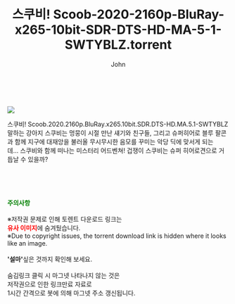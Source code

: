 ﻿---
layout: post
title:  "    스쿠비! Scoob-2020-2160p-BluRay-x265-10bit-SDR-DTS-HD-MA-5-1-SWTYBLZ.torrent"
author: John
categories: [ 애니/만화 ]
tags: [  ]
image: https://torrentrj54.com/uploadfile/full/0289c53f8c41c700c5847f88fc0fdc4327986edb.jpg 
description: "    스쿠비! Scoob-2020-2160p-BluRay-x265-10bit-SDR-DTS-HD-MA-5-1-SWTYBLZ torrent 정보 공유"
toc: true
toc_sticky: true
---

<br>
<p><img src="https://torrentrj54.com/uploadfile/full/0289c53f8c41c700c5847f88fc0fdc4327986edb.jpg"/></p>
 스쿠비! Scoob.2020.2160p.BluRay.x265.10bit.SDR.DTS-HD.MA.5.1-SWTYBLZ 말하는 강아지 스쿠비는 멍뭉이 시절 만난 섀기와 친구들, 그리고 슈퍼히어로 블루 팔콘과 함께 지구에 대재앙을 불러올 무시무시한 음모를 꾸미는 악당 딕에 맞서게 되는데... 스쿠비와 함께 떠나는 미스터리 어드벤쳐! 겁쟁이 스쿠비는 슈퍼 히어로견으로 거듭날 수 있을까? 
    
<br><br><br>
<p data-ke-size="size16"><b><span style="color: green;">주의사항</span></b><br /><br />※저작권 문제로 인해 토렌트 다운로드 링크는<br /><b><span style="color: red;">유사 이미지</span></b>에 숨겨뒀습니다.<br />※Due to copyright issues, the torrent download link is hidden where it looks like an image.<br /><br /><b>'설마'</b>싶은 것까지 확인해 보세요.<br /><br />숨김링크 클릭 시 마그넷 나타나지 않는 것은<br />저작권으로 인한 링크만료 자료로<br />1시간 간격으로 봇에 의해 마그넷 주소 갱신됩니다.</p>
